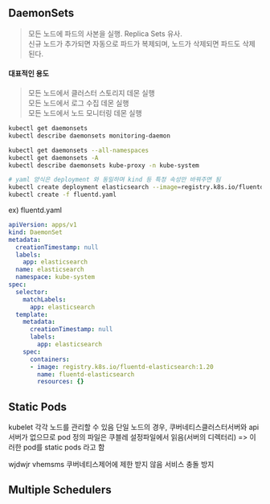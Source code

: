 ## DaemonSets

> 모든 노드에 파드의 사본을 실행. Replica Sets 유사.   
> 신규 노드가 추가되면 자동으로 파드가 복제되며, 노드가 삭제되면 파드도 삭제된다.
      
#### 대표적인 용도
> 모든 노드에서 클러스터 스토리지 데몬 실행   
> 모든 노드에서 로그 수집 데몬 실행   
> 모든 노드에서 노드 모니터링 데몬 실행   
   
   
```bash
kubectl get daemonsets
kubectl describe daemonsets monitoring-daemon

kubectl get daemonsets --all-namespaces
kubectl get daemonsets -A
kubectl describe daemonsets kube-proxy -n kube-system

# yaml 양식은 deployment 와 동일하며 kind 등 특정 속성만 바꿔주면 됨
kubectl create deployment elasticsearch --image=registry.k8s.io/fluentd-elasticsearch:1.20 -n kube-system --dry-run -o yaml > fluentd.yaml
kubectl create -f fluentd.yaml
```
   
ex) fluentd.yaml
```yaml
apiVersion: apps/v1
kind: DaemonSet
metadata:
  creationTimestamp: null
  labels:
    app: elasticsearch
  name: elasticsearch
  namespace: kube-system
spec:
  selector:
    matchLabels:
      app: elasticsearch
  template:
    metadata:
      creationTimestamp: null
      labels:
        app: elasticsearch
    spec:
      containers:
      - image: registry.k8s.io/fluentd-elasticsearch:1.20
        name: fluentd-elasticsearch
        resources: {}
```
   
## Static Pods
kubelet 각각 노드를 관리할 수 있음
단일 노드의 경우, 쿠버네티스클러스터서버와 api서버가 없으므로 pod 정의 파일은 쿠블레 설정파일에서 읽음(서버의 디렉터리)
=> 이러한 pod를 static pods 라고 함

wjdwjr vhemsms
쿠버네티스제어에 제한 받지 않음
서비스 충돌 방지

## Multiple Schedulers

